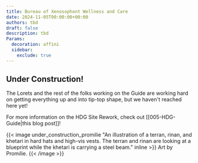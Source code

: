 ```yaml
---
title: Bureau of Xenosophont Wellness and Care
date: 2024-11-05T00:00:00+00:00
authors: tbd
draft: false
description: tbd
Params:
  decoration: affini
  sidebar:
    exclude: true
---
```

## Under Construction!
The Lorets and the rest of the folks working on the Guide are working hard on getting everything up and into tip-top shape, but we haven't reached here yet!

For more information on the HDG Site Rework, check out [[005-HDG-Guide|this blog post]]!

{{< image under_construction_promilie "An illustration of a terran, rinan, and khetari in hard hats and high-vis vests. The terran and rinan are looking at a blueprint while the khetari is carrying a steel beam." inline >}}
    Art by Promilie.
{{< /image >}}
